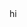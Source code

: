 <!DOCTYPE html>
<html>
<head>
<title>BEST 7 ANIME VILLIANS</title>
<meta viewport width="width" height="height">
</head>
<body>
    hi
</body>
</html>
